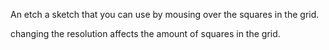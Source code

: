 An etch a sketch that you can use by mousing over the squares in the grid.

changing the resolution affects the amount of squares in the grid. 
